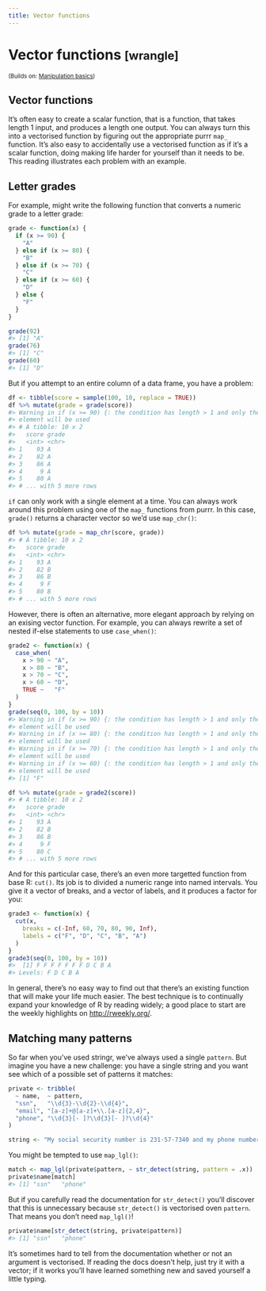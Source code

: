 ```yaml
---
title: Vector functions
---
```


<!-- Generated automatically from vector-functions.yml. Do not edit by hand -->

# Vector functions <small class='wrangle'>[wrangle]</small>
<small>(Builds on: [Manipulation basics](manip-basics.md))</small>


## Vector functions

It’s often easy to create a scalar function, that is a function, that
takes length 1 input, and produces a length one output. You can always
turn this into a vectorised function by figuring out the appropriate
purrr `map_` function. It’s also easy to accidentally use a vectorised
function as if it’s a scalar function, doing making life harder for
yourself than it needs to be. This reading illustrates each problem with
an example.

## Letter grades

For example, might write the following function that converts a numeric
grade to a letter grade:

``` r
grade <- function(x) {
  if (x >= 90) {
    "A"
  } else if (x >= 80) {
    "B"
  } else if (x >= 70) {
    "C"
  } else if (x >= 60) {
    "D"
  } else {
    "F"
  }
}

grade(92)
#> [1] "A"
grade(76)
#> [1] "C"
grade(60)
#> [1] "D"
```

But if you attempt to an entire column of a data frame, you have a
problem:

``` r
df <- tibble(score = sample(100, 10, replace = TRUE))
df %>% mutate(grade = grade(score))
#> Warning in if (x >= 90) {: the condition has length > 1 and only the first
#> element will be used
#> # A tibble: 10 x 2
#>   score grade
#>   <int> <chr>
#> 1    93 A    
#> 2    82 A    
#> 3    86 A    
#> 4     9 A    
#> 5    80 A    
#> # ... with 5 more rows
```

`if` can only work with a single element at a time. You can always work
around this problem using one of the `map_` functions from purrr. In
this case, `grade()` returns a character vector so we’d use `map_chr()`:

``` r
df %>% mutate(grade = map_chr(score, grade))
#> # A tibble: 10 x 2
#>   score grade
#>   <int> <chr>
#> 1    93 A    
#> 2    82 B    
#> 3    86 B    
#> 4     9 F    
#> 5    80 B    
#> # ... with 5 more rows
```

However, there is often an alternative, more elegant approach by relying
on an exising vector function. For example, you can always rewrite a set
of nested if-else statements to use `case_when()`:

``` r
grade2 <- function(x) {
  case_when(
    x > 90 ~ "A",
    x > 80 ~ "B",
    x > 70 ~ "C",
    x > 60 ~ "D",
    TRUE ~   "F"
  )
}
grade(seq(0, 100, by = 10))
#> Warning in if (x >= 90) {: the condition has length > 1 and only the first
#> element will be used
#> Warning in if (x >= 80) {: the condition has length > 1 and only the first
#> element will be used
#> Warning in if (x >= 70) {: the condition has length > 1 and only the first
#> element will be used
#> Warning in if (x >= 60) {: the condition has length > 1 and only the first
#> element will be used
#> [1] "F"

df %>% mutate(grade = grade2(score))
#> # A tibble: 10 x 2
#>   score grade
#>   <int> <chr>
#> 1    93 A    
#> 2    82 B    
#> 3    86 B    
#> 4     9 F    
#> 5    80 C    
#> # ... with 5 more rows
```

And for this particular case, there’s an even more targetted function
from base R: `cut()`. Its job is to divided a numeric range into named
intervals. You give it a vector of breaks, and a vector of labels, and
it produces a factor for you:

``` r
grade3 <- function(x) {
  cut(x, 
    breaks = c(-Inf, 60, 70, 80, 90, Inf), 
    labels = c("F", "D", "C", "B", "A")
  )
}
grade3(seq(0, 100, by = 10))
#>  [1] F F F F F F F D C B A
#> Levels: F D C B A
```

In general, there’s no easy way to find out that there’s an existing
function that will make your life much easier. The best technique is to
continually expand your knowledge of R by reading widely; a good place
to start are the weekly highlights on <http://rweekly.org/>.

## Matching many patterns

So far when you’ve used stringr, we’ve always used a single `pattern`.
But imagine you have a new challenge: you have a single string and you
want see which of a possible set of patterns it matches:

``` r
private <- tribble(
  ~ name,  ~ pattern,
  "ssn",   "\\d{3}-\\d{2}-\\d{4}",
  "email", "[a-z]+@[a-z]+\\.[a-z]{2,4}",
  "phone", "\\d{3}[- ]?\\d{3}[- ]?\\d{4}"
)

string <- "My social security number is 231-57-7340 and my phone number is 712-458-2189"
```

You might be tempted to use `map_lgl()`:

``` r
match <- map_lgl(private$pattern, ~ str_detect(string, pattern = .x))
private$name[match]
#> [1] "ssn"   "phone"
```

But if you carefully read the documentation for `str_detect()` you’ll
discover that this is unnecessary because `str_detect()` is vectorised
oven `pattern`. That means you don’t need `map_lgl()`\!

``` r
private$name[str_detect(string, private$pattern)]
#> [1] "ssn"   "phone"
```

It’s sometimes hard to tell from the documentation whether or not an
argument is vectorised. If reading the docs doesn’t help, just try it
with a vector; if it works you’ll have learned something new and saved
yourself a little typing.

